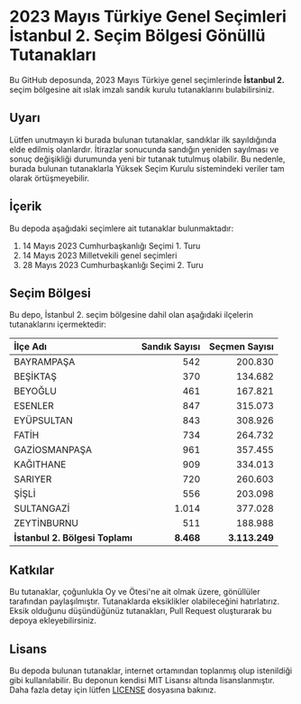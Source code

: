 # 2023 Mayıs Türkiye Genel Seçimleri İstanbul 2. Seçim Bölgesi Gönüllü Tutanakları

Bu GitHub deposunda, 2023 Mayıs Türkiye genel seçimlerinde **İstanbul 2.** seçim bölgesine ait ıslak imzalı sandık kurulu tutanaklarını bulabilirsiniz.

## Uyarı

Lütfen unutmayın ki burada bulunan tutanaklar, sandıklar ilk sayıldığında elde edilmiş olanlardır. İtirazlar sonucunda sandığın yeniden sayılması ve sonuç değişikliği durumunda yeni bir tutanak tutulmuş olabilir. Bu nedenle, burada bulunan tutanaklarla Yüksek Seçim Kurulu sistemindeki veriler tam olarak örtüşmeyebilir.

## İçerik

Bu depoda aşağıdaki seçimlere ait tutanaklar bulunmaktadır:

1. 14 Mayıs 2023 Cumhurbaşkanlığı Seçimi 1. Turu
2. 14 Mayıs 2023 Milletvekili genel seçimleri
3. 28 Mayıs 2023 Cumhurbaşkanlığı Seçimi 2. Turu

## Seçim Bölgesi

Bu depo, İstanbul 2. seçim bölgesine dahil olan aşağıdaki ilçelerin tutanaklarını içermektedir:

| İlçe Adı | Sandık Sayısı | Seçmen Sayısı |
| :------- | ------------: | ------------: |
 | BAYRAMPAŞA  |          542  |      200.830  | 
 | BEŞİKTAŞ  |          370  |      134.682  | 
 | BEYOĞLU  |          461  |      167.821  | 
 | ESENLER  |          847  |      315.073  | 
 | EYÜPSULTAN  |          843  |      308.926  | 
 | FATİH  |          734  |      264.732  | 
 | GAZİOSMANPAŞA  |          961  |      357.455  | 
 | KAĞITHANE  |          909  |      334.013  | 
 | SARIYER  |          720  |      260.603  | 
 | ŞİŞLİ  |          556  |      203.098  | 
 | SULTANGAZİ  |        1.014  |      377.028  | 
 | ZEYTİNBURNU  |          511  |      188.988  |
| **İstanbul 2. Bölgesi Toplamı**  |  **8.468**  |  **3.113.249**  |

## Katkılar

Bu tutanaklar, çoğunlukla Oy ve Ötesi'ne ait olmak üzere, gönüllüler tarafından paylaşılmıştır. Tutanaklarda eksiklikler olabileceğini hatırlatırız. Eksik olduğunu düşündüğünüz tutanakları, Pull Request oluşturarak bu depoya ekleyebilirsiniz.

## Lisans

Bu depoda bulunan tutanaklar, internet ortamından toplanmış olup istenildiği gibi kullanılabilir.
Bu deponun kendisi MIT Lisansı altında lisanslanmıştır. Daha fazla detay için lütfen [LICENSE](LICENSE) dosyasına bakınız.
